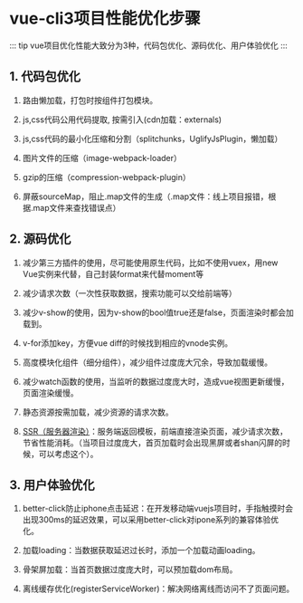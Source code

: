 # vue-cli3项目性能优化步骤

::: tip
  vue项目优化性能大致分为3种，代码包优化、源码优化、用户体验优化
:::

## 1. 代码包优化
1. 路由懒加载，打包时按组件打包模块。

2. js,css代码公用代码提取, 按需引入(cdn加载：externals)

3. js,css代码的最小化压缩和分割（splitchunks，UglifyJsPlugin，懒加载）

4. 图片文件的压缩（image-webpack-loader）

5. gzip的压缩（compression-webpack-plugin）

6. 屏蔽sourceMap，阻止.map文件的生成（.map文件：线上项目报错，根据.map文件来查找错误点）


## 2. 源码优化
1. 减少第三方插件的使用，尽可能使用原生代码，比如不使用vuex，用new Vue实例来代替，自己封装format来代替moment等

2. 减少请求次数（一次性获取数据，搜索功能可以交给前端等）

3. 减少v-show的使用，因为v-show的bool值true还是false，页面渲染时都会加载到。

4. v-for添加key，方便vue diff的时候找到相应的vnode实例。

5. 高度模块化组件（细分组件），减少组件过度庞大冗余，导致加载缓慢。

6. 减少watch函数的使用，当监听的数据过度庞大时，造成vue视图更新缓慢，页面渲染缓慢。

7. 静态资源按需加载，减少资源的请求次数。

8. [SSR（服务器渲染）](https://ssr.vuejs.org/zh/)：服务端返回模板，前端直接渲染页面，减少请求次数，节省性能消耗。（当项目过度庞大，首页加载时会出现黑屏或者shan闪屏的时候，可以考虑这个）。


## 3. 用户体验优化
1. better-click防止iphone点击延迟：在开发移动端vuejs项目时，手指触摸时会出现300ms的延迟效果，可以采用better-click对ipone系列的兼容体验优化。

2. 加载loading：当数据获取延迟过长时，添加一个加载动画loading。

3. 骨架屏加载：当首页数据过度庞大时，可以预加载dom布局。

4. 离线缓存优化(registerServiceWorker)：解决网络离线而访问不了页面问题。


